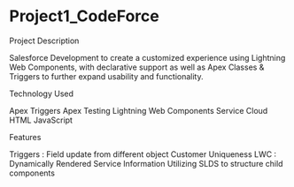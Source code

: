 # Project1_CodeForce

Project Description

Salesforce Development to create a customized experience using Lightning Web Components, with declarative support as well as Apex Classes & Triggers to further expand usability and functionality.

Technology Used

Apex Triggers
Apex Testing
Lightning Web Components
Service Cloud
HTML
JavaScript

Features

Triggers :
Field update from different object
Customer Uniqueness
LWC :
Dynamically Rendered Service Information
Utilizing SLDS to structure child components
